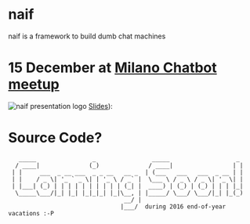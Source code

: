 # naif

  naif is a framework to build dumb chat machines



# 15 December at [Milano Chatbot meetup](https://www.meetup.com/it-IT/Milano-Chatbots-Meetup/events/235776931/)

![naif presentation logo](https://cdn-images-1.medium.com/max/1000/1*QVwREHG46ysGigN6Zr4EZg.png)
[Slides](https://medium.com/@solyarisoftware/naif-ruby-micro-framework-to-build-dumb-chat-machines-5c552a8c8f7e#.exp91nt72)):


# Source Code?
```
   _____                _                _____                   _ 
  / ____|              (_)              / ____|                 | |
 | |     ___  _ __ ___  _ _ __   __ _  | (___   ___   ___  _ __ | |
 | |    / _ \| '_ ` _ \| | '_ \ / _` |  \___ \ / _ \ / _ \| '_ \| |
 | |___| (_) | | | | | | | | | | (_| |  ____) | (_) | (_) | | | |_|
  \_____\___/|_| |_| |_|_|_| |_|\__, | |_____/ \___/ \___/|_| |_(_)
                                 __/ |                             
                                |___/  during 2016 end-of-year vacations :-P            
                                
```
